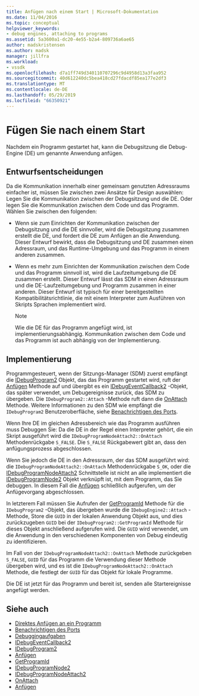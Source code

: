 ```yaml
---
title: Anfügen nach einem Start | Microsoft-Dokumentation
ms.date: 11/04/2016
ms.topic: conceptual
helpviewer_keywords:
- debug engines, attaching to programs
ms.assetid: 5a3600a1-dc20-4e55-b2a4-809736a6ae65
author: madskristensen
ms.author: madsk
manager: jillfra
ms.workload:
- vssdk
ms.openlocfilehash: d7a1ff749d340110707296c9d4958d13a3faa952
ms.sourcegitcommit: 40d612240dc5bea418cd27fdacdf85ea177e2df3
ms.translationtype: MT
ms.contentlocale: de-DE
ms.lasthandoff: 05/29/2019
ms.locfileid: "66350921"
---
```

# <a name="attach-after-a-launch"></a>Fügen Sie nach einem Start
Nachdem ein Programm gestartet hat, kann die Debugsitzung die Debug-Engine (DE) um genannte Anwendung anfügen.

## <a name="design-decisions"></a>Entwurfsentscheidungen
 Da die Kommunikation innerhalb einer gemeinsam genutzten Adressraums einfacher ist, müssen Sie zwischen zwei Ansätze für Design auswählen: Legen Sie die Kommunikation zwischen der Debugsitzung und die DE. Oder legen Sie die Kommunikation zwischen dem Code und das Programm. Wählen Sie zwischen den folgenden:

- Wenn sie zum Einrichten der Kommunikation zwischen der Debugsitzung und die DE sinnvoller, wird die Debugsitzung zusammen erstellt die DE, und fordert die DE zum Anfügen an die Anwendung. Dieser Entwurf bewirkt, dass die Debugsitzung und DE zusammen einen Adressraum, und das Runtime-Umgebung und das Programm in einem anderen zusammen.

- Wenn es mehr zum Einrichten der Kommunikation zwischen dem Code und das Programm sinnvoll ist, wird die Laufzeitumgebung die DE zusammen erstellt. Dieser Entwurf lässt das SDM in einen Adressraum und die DE-Laufzeitumgebung und Programm zusammen in einer anderen. Dieser Entwurf ist typisch für einer bereitgestellten Kompatibilitätsrichtlinie, die mit einem Interpreter zum Ausführen von Skripts Sprachen implementiert wird.

    > [!NOTE]
    > Wie die DE für das Programm angefügt wird, ist implementierungsabhängig. Kommunikation zwischen dem Code und das Programm ist auch abhängig von der Implementierung.

## <a name="implementation"></a>Implementierung
 Programmgesteuert, wenn der Sitzungs-Manager (SDM) zuerst empfängt die [IDebugProgram2](../../extensibility/debugger/reference/idebugprogram2.md) Objekt, das das Programm gestartet wird, ruft der [Anfügen](../../extensibility/debugger/reference/idebugprogram2-attach.md) Methode auf und übergibt es ein [ IDebugEventCallback2](../../extensibility/debugger/reference/idebugeventcallback2.md) -Objekt, das später verwendet, um Debugereignisse zurück, das SDM zu übergeben. Die `IDebugProgram2::Attach` -Methode ruft dann die [OnAttach](../../extensibility/debugger/reference/idebugprogramnodeattach2-onattach.md) Methode. Weitere Informationen zu den SDM wie empfängt die `IDebugProgram2` Benutzeroberfläche, siehe [Benachrichtigen des Ports](../../extensibility/debugger/notifying-the-port.md).

 Wenn Ihre DE im gleichen Adressbereich wie das Programm ausführen muss Debuggen Sie: Da die DE in der Regel einen Interpreter gehört, die ein Skript ausgeführt wird die `IDebugProgramNodeAttach2::OnAttach` Methodenrückgabe `S_FALSE`. Die `S_FALSE` Rückgabewert gibt an, dass den anfügungsprozess abgeschlossen.

 Wenn Sie jedoch die DE in den Adressraum, der das SDM ausgeführt wird: die `IDebugProgramNodeAttach2::OnAttach` Methodenrückgabe `S_OK`, oder die [IDebugProgramNodeAttach2](../../extensibility/debugger/reference/idebugprogramnodeattach2.md) Schnittstelle ist nicht an alle implementiert die [IDebugProgramNode2](../../extensibility/debugger/reference/idebugprogramnode2.md) Objekt verknüpft ist, mit dem Programm, das Sie debuggen. In diesem Fall die [Anfügen](../../extensibility/debugger/reference/idebugengine2-attach.md) schließlich aufgerufen, um der Anfügevorgang abgeschlossen.

 In letzterem Fall müssen Sie Aufrufen der [GetProgramId](../../extensibility/debugger/reference/idebugprogram2-getprogramid.md) Methode für die `IDebugProgram2` -Objekt, das übergeben wurde die `IDebugEngine2::Attach` -Methode, Store die `GUID` in der lokalen Anwendung Objekt aus, und dies zurückzugeben `GUID` bei der `IDebugProgram2::GetProgramId` Methode für dieses Objekt anschließend aufgerufen wird. Die `GUID` wird verwendet, um die Anwendung in den verschiedenen Komponenten von Debug eindeutig zu identifizieren.

 Im Fall von der `IDebugProgramNodeAttach2::OnAttach` Methode zurückgeben `S_FALSE`, `GUID` für das Programm die Verwendung dieser Methode übergeben wird, und es ist die `IDebugProgramNodeAttach2::OnAttach` Methode, die festlegt der `GUID` für das Objekt für lokale Programme.

 Die DE ist jetzt für das Programm und bereit ist, senden alle Startereignisse angefügt werden.

## <a name="see-also"></a>Siehe auch
- [Direktes Anfügen an ein Programm](../../extensibility/debugger/attaching-directly-to-a-program.md)
- [Benachrichtigen des Ports](../../extensibility/debugger/notifying-the-port.md)
- [Debuggingaufgaben](../../extensibility/debugger/debugging-tasks.md)
- [IDebugEventCallback2](../../extensibility/debugger/reference/idebugeventcallback2.md)
- [IDebugProgram2](../../extensibility/debugger/reference/idebugprogram2.md)
- [Anfügen](../../extensibility/debugger/reference/idebugprogram2-attach.md)
- [GetProgramId](../../extensibility/debugger/reference/idebugprogram2-getprogramid.md)
- [IDebugProgramNode2](../../extensibility/debugger/reference/idebugprogramnode2.md)
- [IDebugProgramNodeAttach2](../../extensibility/debugger/reference/idebugprogramnodeattach2.md)
- [OnAttach](../../extensibility/debugger/reference/idebugprogramnodeattach2-onattach.md)
- [Anfügen](../../extensibility/debugger/reference/idebugengine2-attach.md)
